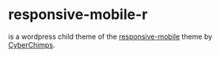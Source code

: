 responsive-mobile-r
===================

is a wordpress child theme of the
[responsive-mobile](http://cyberchimps.com/responsive-II/) theme by
[CyberChimps](http://cyberchimps.com/).
